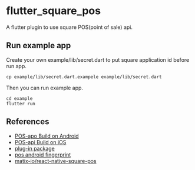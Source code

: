 # flutter_square_pos

A flutter plugin to use square POS(point of sale) api.

## Run example app

Create your own example/lib/secret.dart to put square application id before run app.
```
cp example/lib/secret.dart.exampele example/lib/secret.dart
```

Then you can run example app.
```
cd example
flutter run
```

## References

- [POS-apo Build on Android](https://developer.squareup.com/docs/pos-api/build-on-android)
- [POS-api Build on iOS](https://developer.squareup.com/docs/pos-api/build-on-ios)
- [plug-in package](https://flutter.dev/developing-packages/)
- [pos android fingerprint](https://developer.squareup.com/docs/pos-api/cookbook/find-your-android-fingerprint)
- [matix-io/react-native-square-pos](https://github.com/matix-io/react-native-square-pos)
